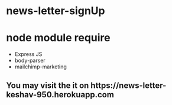 # news-letter-signUp
<h1>node module require</h1>
<ul>
<li>Express JS</li>
<li>body-parser</li>
<li>mailchimp-marketing</li>
</ul>
<h2>You may visit the it on https://news-letter-keshav-950.herokuapp.com </h2>

